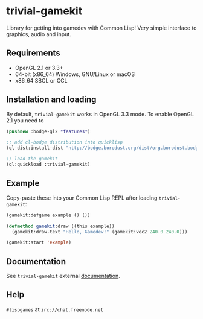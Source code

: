 # trivial-gamekit

Library for getting into gamedev with Common Lisp! Very simple interface to graphics, audio and input.


## Requirements

* OpenGL 2.1 or 3.3+
* 64-bit (x86_64) Windows, GNU/Linux or macOS
* x86_64 SBCL or CCL


## Installation and loading

By default, `trivial-gamekit` works in OpenGL 3.3 mode. To enable OpenGL 2.1 you need to
```lisp
(pushnew :bodge-gl2 *features*)
```

```lisp
;; add cl-bodge distribution into quicklisp
(ql-dist:install-dist "http://bodge.borodust.org/dist/org.borodust.bodge.txt")

;; load the gamekit
(ql:quickload :trivial-gamekit)
```


## Example

Copy-paste these into your Common Lisp REPL after loading `trivial-gamekit`:

```lisp
(gamekit:defgame example () ())

(defmethod gamekit:draw ((this example))
  (gamekit:draw-text "Hello, Gamedev!" (gamekit:vec2 240.0 240.0)))

(gamekit:start 'example)
```


## Documentation

See `trivial-gamekit` external [documentation](https://borodust.org/projects/trivial-gamekit/).


## Help

`#lispgames` at `irc://chat.freenode.net`
